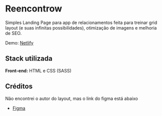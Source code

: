 
# Reencontrow

Simples Landing Page para app de relacionamentos feita para treinar grid layout (e suas infinitas possibilidades), otimização de imagens e melhoria de SEO.

Demo: [Netlify](https://page-reencontrow.vercel.app/)

## Stack utilizada

**Front-end:** HTML e CSS (SASS)

## Créditos
Não encontrei o autor do layout, mas o link do figma está abaixo

- [Figma](https://www.figma.com/file/HwpifsL1lluk9idAN1s8Um/Projeto-Aula?node-id=2%3A2)


